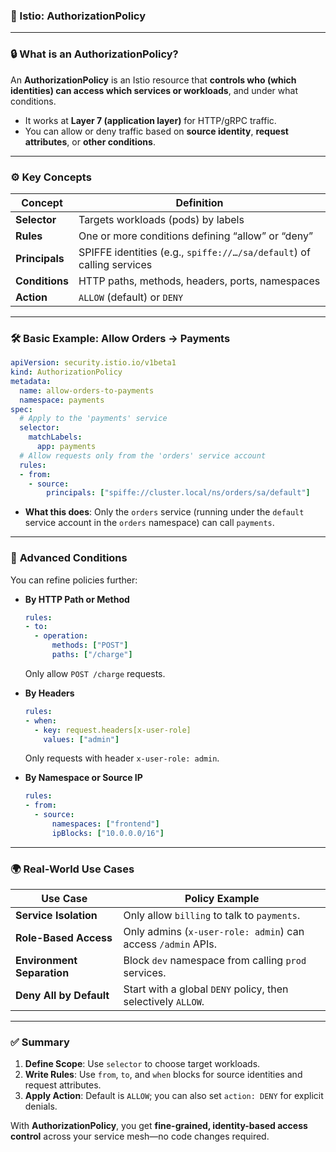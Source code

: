 ### 📌 Istio: AuthorizationPolicy

---

### 🔒 **What is an AuthorizationPolicy?**

An **AuthorizationPolicy** is an Istio resource that **controls who (which identities) can access which services or workloads**, and under what conditions.

* It works at **Layer 7 (application layer)** for HTTP/gRPC traffic.
* You can allow or deny traffic based on **source identity**, **request attributes**, or **other conditions**.

---

### ⚙️ **Key Concepts**

| Concept        | Definition                                                            |
| -------------- | --------------------------------------------------------------------- |
| **Selector**   | Targets workloads (pods) by labels                                    |
| **Rules**      | One or more conditions defining “allow” or “deny”                     |
| **Principals** | SPIFFE identities (e.g., `spiffe://…/sa/default`) of calling services |
| **Conditions** | HTTP paths, methods, headers, ports, namespaces                       |
| **Action**     | `ALLOW` (default) or `DENY`                                           |

---

### 🛠️ **Basic Example: Allow Orders → Payments**

```yaml
apiVersion: security.istio.io/v1beta1
kind: AuthorizationPolicy
metadata:
  name: allow-orders-to-payments
  namespace: payments
spec:
  # Apply to the 'payments' service
  selector:
    matchLabels:
      app: payments
  # Allow requests only from the 'orders' service account
  rules:
  - from:
    - source:
        principals: ["spiffe://cluster.local/ns/orders/sa/default"]
```

* **What this does**: Only the `orders` service (running under the `default` service account in the `orders` namespace) can call `payments`.

---

### 🧩 **Advanced Conditions**

You can refine policies further:

* **By HTTP Path or Method**

  ```yaml
  rules:
  - to:
    - operation:
        methods: ["POST"]
        paths: ["/charge"]
  ```

  Only allow `POST /charge` requests.

* **By Headers**

  ```yaml
  rules:
  - when:
    - key: request.headers[x-user-role]
      values: ["admin"]
  ```

  Only requests with header `x-user-role: admin`.

* **By Namespace or Source IP**

  ```yaml
  rules:
  - from:
    - source:
        namespaces: ["frontend"]
        ipBlocks: ["10.0.0.0/16"]
  ```

---

### 🌍 **Real-World Use Cases**

| Use Case                   | Policy Example                                               |
| -------------------------- | ------------------------------------------------------------ |
| **Service Isolation**      | Only allow `billing` to talk to `payments`.                  |
| **Role-Based Access**      | Only admins (`x-user-role: admin`) can access `/admin` APIs. |
| **Environment Separation** | Block `dev` namespace from calling `prod` services.          |
| **Deny All by Default**    | Start with a global `DENY` policy, then selectively `ALLOW`. |

---

### ✅ **Summary**

1. **Define Scope**: Use `selector` to choose target workloads.
2. **Write Rules**: Use `from`, `to`, and `when` blocks for source identities and request attributes.
3. **Apply Action**: Default is `ALLOW`; you can also set `action: DENY` for explicit denials.

With **AuthorizationPolicy**, you get **fine-grained, identity-based access control** across your service mesh—no code changes required.
